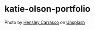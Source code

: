 # katie-olson-portfolio

Photo by <a href="https://unsplash.com/@hensley?utm_source=unsplash&utm_medium=referral&utm_content=creditCopyText">Hensley Carrasco</a> on <a href="https://unsplash.com/s/photos/san-diego?utm_source=unsplash&utm_medium=referral&utm_content=creditCopyText">Unsplash</a>
  
